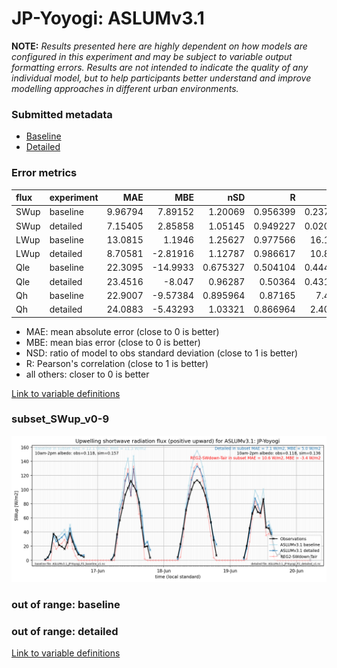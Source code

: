 # JP-Yoyogi: ASLUMv3.1

**NOTE:** *Results presented here are highly dependent on how models are configured in this experiment and may be subject to variable output formatting errors. Results are not intended to indicate the quality of any individual model, but to help participants better understand and improve modelling approaches in different urban environments.*

### Submitted metadata

- [Baseline](ASLUMv3.1_JP-Yoyogi_baseline_attrs.md)
- [Detailed](ASLUMv3.1_JP-Yoyogi_detailed_attrs.md)

### Error metrics

| flux   | experiment   |      MAE |       MBE |      nSD |        R |       5th |     95th |    RMSE |    cRMSE |     AMBE |     1-nSD |       1-R |   nSkewness |   nKurtosis |   Overlap |
|:-------|:-------------|---------:|----------:|---------:|---------:|----------:|---------:|--------:|---------:|---------:|----------:|----------:|------------:|------------:|----------:|
| SWup   | baseline     |  9.96794 |   7.89152 | 1.20069  | 0.956399 |  0.237665 | 25.5453  | 14.9396 | 0.380759 |  7.89152 | 0.200684  | 0.0436013 |    0.190014 |    0.368016 | 0.100943  |
| SWup   | detailed     |  7.15405 |   2.85858 | 1.05145  | 0.949227 |  0.020552 | 10.0837  | 11.385  | 0.330784 |  2.85858 | 0.0514455 | 0.0507734 |    0.101683 |    0.243521 | 0.0831846 |
| LWup   | baseline     | 13.0815  |   1.1946  | 1.25627  | 0.977566 | 16.1896   | 33.0427  | 17.7356 | 0.349342 |  1.1946  | 0.256269  | 0.0224336 |    0.950709 |    0.774008 | 0.111229  |
| LWup   | detailed     |  8.70581 |  -2.81916 | 1.12787  | 0.986617 | 10.8032   | 12.6389  | 11.2851 | 0.215728 |  2.81916 | 0.127865  | 0.0133831 |    0.488616 |    0.36003  | 0.0832356 |
| Qle    | baseline     | 22.3095  | -14.9933  | 0.675327 | 0.504104 |  0.444556 | 43.4976  | 36.781  | 0.880452 | 14.9933  | 0.324673  | 0.495896  |    0.169963 |    0.317532 | 0.346951  |
| Qle    | detailed     | 23.4516  |  -8.047   | 0.96287  | 0.50364  |  0.431079 | 13.8311  | 38.1799 | 0.978386 |  8.047   | 0.0371305 | 0.49636   |    0.23203  |    0.428355 | 0.306446  |
| Qh     | baseline     | 22.9007  |  -9.57384 | 0.895964 | 0.87165  |  7.4899   | 19.5531  | 33.7953 | 0.490731 |  9.57384 | 0.104037  | 0.12835   |    0.195203 |    0.416156 | 0.199407  |
| Qh     | detailed     | 24.0883  |  -5.43293 | 1.03321  | 0.866964 |  2.40369  |  1.31558 | 35.1213 | 0.525369 |  5.43293 | 0.033214  | 0.133036  |    0.102343 |    0.206147 | 0.149167  |

 - MAE: mean absolute error (close to 0 is better)
 - MBE: mean bias error (close to 0 is better)
 - NSD: ratio of model to obs standard deviation (close to 1 is better)
 - R: Pearson's correlation (close to 1 is better)
 - all others: closer to 0 is better

[Link to variable definitions](../modelattrs/variable_definitions.md)

### <a name="subset_swup_v0-9"></a>subset_SWup_v0-9
[![ASLUMv3.1_JP-Yoyogi_subset_SWup_v0-9.png](ASLUMv3.1_JP-Yoyogi_subset_SWup_v0-9.png)](ASLUMv3.1_JP-Yoyogi_subset_SWup_v0-9.png)

### out of range: baseline


### out of range: detailed



[Link to variable definitions](../modelattrs/variable_definitions.md)

